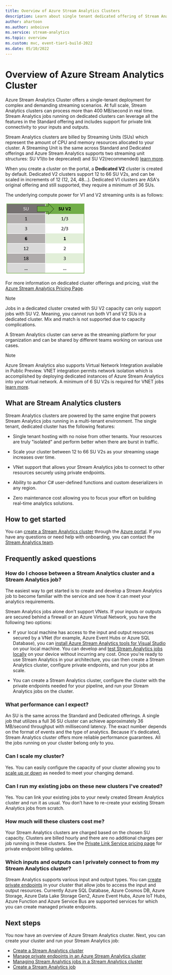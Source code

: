 ```yaml
---
title: Overview of Azure Stream Analytics Clusters
description: Learn about single tenant dedicated offering of Stream Analytics Cluster.
author: ahartoon
ms.author: anboisve
ms.service: stream-analytics
ms.topic: overview
ms.custom: mvc, event-tier1-build-2022
ms.date: 05/10/2022
---
```


# Overview of Azure Stream Analytics Cluster

Azure Stream Analytics Cluster offers a single-tenant deployment for complex and demanding streaming scenarios. At full scale, Stream Analytics clusters can process more than 400 MB/second in real time. Stream Analytics jobs running on dedicated clusters can leverage all the features in the Standard offering and includes support for private link connectivity to your inputs and outputs.

Stream Analytics clusters are billed by Streaming Units (SUs) which represent the amount of CPU and memory resources allocated to your cluster. A Streaming Unit is the same across Standard and Dedicated offerings and Azure Stream Analytics supports two streaming unit structures: SU V1(to be deprecated) and SU V2(recommended) [learn more](./stream-analytics-streaming-unit-consumption.md).

When you create a cluster on the portal, a **Dedicated V2** cluster is created by default.  Dedicated V2 clusters support 12 to 66 SU V2s, and can be scaled in increments of 12 (12, 24, 48...). Dedicated V1 clusters are ASA's original offering and still supported, they require a minimum of 36 SUs. 

The underlying compute power for V1 and V2 streaming units is as follows:

![SU V1 and SU V2 mapping.](./media/stream-analytics-scale-jobs/su-conversion-suv2.png)

For more information on dedicated cluster offerings and pricing, visit the [Azure Stream Analytics Pricing Page](https://azure.microsoft.com/pricing/details/stream-analytics/).

> [!Note]
> Jobs in a dedicated cluster created with SU V2 capacity can only support jobs with SU V2.  Meaning, you cannot run both V1 and V2 SUs in a dedicated cluster.  Mix and match is not supported due to capacity complications.

A Stream Analytics cluster can serve as the streaming platform for your organization and can be shared by different teams working on various use cases.

> [!Note] 
> Azure Stream Analytics also supports Virtual Network Integration available in Public Preview.  VNET integration permits network isolation which is accomplished by deploying dedicated instances of Azure Stream Analytics into your virtual network.  A minimum of 6 SU V2s is required for VNET jobs [learn more](./run-job-in-virtual-network.md).

## What are Stream Analytics clusters

Stream Analytics clusters are powered by the same engine that powers Stream Analytics jobs running in a multi-tenant environment. The single tenant, dedicated cluster has the following features:

* Single tenant hosting with no noise from other tenants. Your resources are truly "isolated" and perform better when there are burst in traffic.

* Scale your cluster between 12 to 66 SU V2s as your streaming usage increases over time.

* VNet support that allows your Stream Analytics jobs to connect to other resources securely using private endpoints.

* Ability to author C# user-defined functions and custom deserializers in any region.

* Zero maintenance cost allowing you to focus your effort on building real-time analytics solutions.

## How to get started

You can [create a Stream Analytics cluster](create-cluster.md) through the [Azure portal](https://aka.ms/asaclustercreateportal). If you have any questions or need help with onboarding, you can contact the [Stream Analytics team](mailto:askasa@microsoft.com).

## Frequently asked questions

### How do I choose between a Stream Analytics cluster and a Stream Analytics job?

The easiest way to get started is to create and develop a Stream Analytics job to become familiar with the service and see how it can meet your analytics requirements.

Stream Analytics jobs alone don't support VNets. If your inputs or outputs are secured behind a firewall or an Azure Virtual Network, you have the following two options:

* If your local machine has access to the input and output resources secured by a VNet (for example, Azure Event Hubs or Azure SQL Database), you can [install Azure Stream Analytics tools for Visual Studio](stream-analytics-tools-for-visual-studio-install.md) on your local machine. You can develop and [test Stream Analytics jobs locally](stream-analytics-live-data-local-testing.md) on your device without incurring any cost. Once you're ready to use Stream Analytics in your architecture, you can then create a Stream Analytics cluster, configure private endpoints, and run your jobs at scale.

* You can create a Stream Analytics cluster, configure the cluster with the private endpoints needed for your pipeline, and run your Stream Analytics jobs on the cluster.

### What performance can I expect?

An SU is the same across the Standard and Dedicated offerings. A single job that utilizes a full 36 SU cluster can achieve approximately 36 MB/second throughput with millisecond latency. The exact number depends on the format of events and the type of analytics. Because it's dedicated, Stream Analytics cluster offers more reliable performance guarantees. All the jobs running on your cluster belong only to you.

### Can I scale my cluster?

Yes. You can easily configure the capacity of your cluster allowing you to [scale up or down](scale-cluster.md) as needed to meet your changing demand.

### Can I run my existing jobs on these new clusters I've created?

Yes. You can link your existing jobs to your newly created Stream Analytics cluster and run it as usual. You don’t have to re-create your existing Stream Analytics jobs from scratch.

### How much will these clusters cost me?

Your Stream Analytics clusters are charged based on the chosen SU capacity. Clusters are billed hourly and there are no additional charges per job running in these clusters. See the [Private Link Service pricing page](https://azure.microsoft.com/pricing/details/private-link/) for private endpoint billing updates.

### Which inputs and outputs can I privately connect to from my Stream Analytics cluster?

Stream Analytics supports various input and output types. You can [create private endpoints](private-endpoints.md) in your cluster that allow jobs to access the input and output resources. Currently Azure SQL Database, Azure Cosmos DB, Azure Storage, Azure Data Lake Storage Gen2, Azure Event Hubs, Azure IoT Hubs, Azure Function and Azure Service Bus are supported services for which you can create managed private endpoints. 

## Next steps

You now have an overview of Azure Stream Analytics cluster. Next, you can create your cluster and run your Stream Analytics job: 

* [Create a Stream Analytics cluster](create-cluster.md)
* [Manage private endpoints in an Azure Stream Analytics cluster](private-endpoints.md)
* [Managing Stream Analytics jobs in a Stream Analytics cluster](manage-jobs-cluster.md)
* [Create a Stream Analytics job](stream-analytics-quick-create-portal.md)
